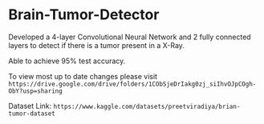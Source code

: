 # Brain-Tumor-Detector

Developed a 4-layer Convolutional Neural Network and 2 fully connected layers to detect if there is a tumor present in a X-Ray.

Able to achieve 95% test accuracy.


To view most up to date changes please visit `https://drive.google.com/drive/folders/1CObSjeDrIakg0zj_siIhvOJpCOgh-ObY?usp=sharing`


Dataset Link: `https://www.kaggle.com/datasets/preetviradiya/brian-tumor-dataset`

